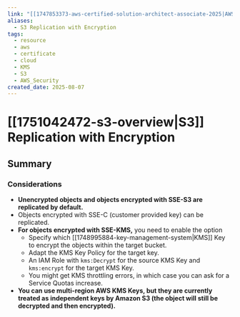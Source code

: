 ```yaml
---
link: "[[1747853373-aws-certified-solution-architect-associate-2025|AWS Certified Solution Architect Associate 2025]]"
aliases:
  - S3 Replication with Encryption
tags:
  - resource
  - aws
  - certificate
  - cloud
  - KMS
  - S3
  - AWS_Security
created_date: 2025-08-07
---
```

# [[1751042472-s3-overview|S3]] Replication with Encryption
## Summary
### Considerations
- **Unencrypted objects and objects encrypted with SSE-S3 are replicated by default.**
- Objects encrypted with SSE-C (customer provided key) can be replicated.
- **For objects encrypted with SSE-KMS,** you need to enable the option
	- Specify which [[1748995884-key-management-system|KMS]] Key to encrypt the objects within the target bucket.
	- Adapt the KMS Key Policy for the target key.
	- An IAM Role with `kms:Decrypt` for the source KMS Key and  `kms:encrypt` for the target KMS Key.
	- You might get KMS throttling errors, in which case you can ask for a Service Quotas increase.
- **You can use multi-region AWS KMS Keys, but they are currently treated as independent keys by Amazon S3 (the object will still be decrypted and then encrypted).**
